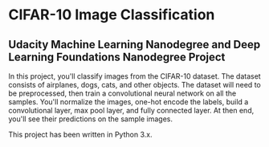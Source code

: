 # CIFAR-10 Image Classification

## Udacity Machine Learning Nanodegree and Deep Learning Foundations Nanodegree Project

In this project, you'll classify images from the CIFAR-10 dataset. The dataset consists of airplanes, dogs, cats, and other objects. The dataset will need to be preprocessed, then train a convolutional neural network on all the samples. You'll normalize the images, one-hot encode the labels, build a convolutional layer, max pool layer, and fully connected layer. At then end, you'll see their predictions on the sample images.

This project has been written in Python 3.x.
